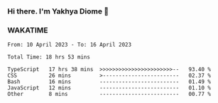 ### Hi there. I'm Yakhya Diome 👋

### WAKATIME
<!--START_SECTION:waka-->

```text
From: 10 April 2023 - To: 16 April 2023

Total Time: 18 hrs 53 mins

TypeScript   17 hrs 38 mins  >>>>>>>>>>>>>>>>>>>>>>>--   93.40 %
CSS          26 mins         >------------------------   02.37 %
Bash         16 mins         -------------------------   01.49 %
JavaScript   12 mins         -------------------------   01.10 %
Other        8 mins          -------------------------   00.77 %
```

<!--END_SECTION:waka-->
